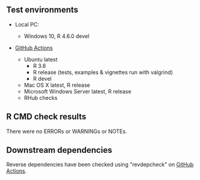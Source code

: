 ## Test environments

* Local PC:
  - Windows 10, R 4.6.0 devel

* [GitHub Actions](https://github.com/ms609/TreeTools/actions)
  - Ubuntu latest
    - R 3.6
    - R release (tests, examples & vignettes run with valgrind)
    - R devel
  - Mac OS X latest, R release
  - Microsoft Windows Server latest, R release
  - RHub checks
  

## R CMD check results

There were no ERRORs or WARNINGs or NOTEs.

## Downstream dependencies

Reverse dependencies have been checked using "revdepcheck" on
[GitHub Actions](https://github.com/ms609/TreeTools/actions/workflows/revdep.yml).
